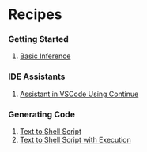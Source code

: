 # Recipes

### Getting Started
1. [Basic Inference](recipes/Basic_Inference)

### IDE Assistants
1. [Assistant in VSCode Using Continue](recipes/Continue_in_VSCode)

### Generating Code
1. [Text to Shell Script](recipes/Text_to_Shell)
1. [Text to Shell Script with Execution](recipes/Text_to_Shell_Exec)